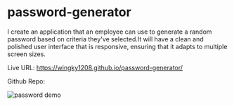 # password-generator

I create an application that an employee can use to generate a random password based on criteria they've selected.It will have a clean and polished user interface that is responsive, ensuring that it adapts to multiple screen sizes.

Live URL:  https://wingky1208.github.io/password-generator/

Github Repo: 

![password demo](https://user-images.githubusercontent.com/100000900/169388784-b988fde2-e57e-4e6d-8c38-a74e7c4e1554.png)

